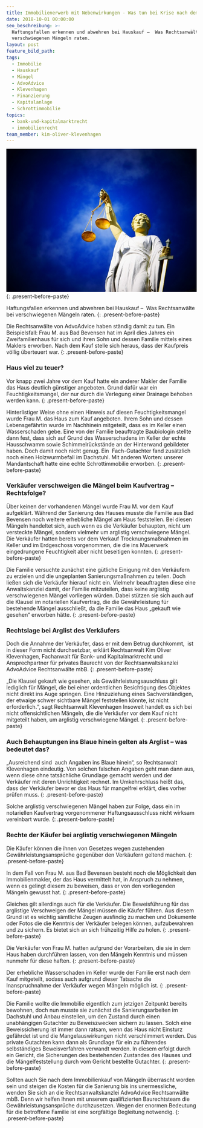 ```yaml
---
title: Immobilienerwerb mit Nebenwirkungen - Was tun bei Krise nach dem Kauf?
date: 2018-10-01 00:00:00
seo_beschreibung: >-
  Haftungsfallen erkennen und abwehren bei Hauskauf –  Was Rechtsanwälte bei
  verschwiegenen Mängeln raten.
layout: post
feature_bild_path:
tags:
  - Immobilie
  - Hauskauf
  - Mängel
  - AdvoAdvice
  - Klevenhagen
  - Finanzierung
  - Kapitalanlage
  - Schrottimmobilie
topics:
  - bank-und-kapitalmarktrecht
  - immobilienrecht
team_member: kim-oliver-klevenhagen
---
```


![](/uploads/justice-2071539-640-2.jpg)
{: .present-before-paste}

Haftungsfallen erkennen und abwehren bei Hauskauf –&nbsp; Was Rechtsanw&auml;lte bei verschwiegenen M&auml;ngeln raten.
{: .present-before-paste}

Die Rechtsanw&auml;lte von AdvoAdvice haben st&auml;ndig damit zu tun. Ein Beispielsfall: Frau M. aus Bad Bevensen hat im April dies Jahres ein Zweifamilienhaus f&uuml;r sich und ihren Sohn und dessen Familie mittels eines Maklers erworben. Nach dem Kauf stelle sich heraus, dass der Kaufpreis v&ouml;llig &uuml;berteuert war.
{: .present-before-paste}

### Haus viel zu teuer?

Vor knapp zwei Jahre vor dem Kauf hatte ein anderer Makler der Familie das Haus deutlich g&uuml;nstiger angeboten. Grund daf&uuml;r war ein Feuchtigkeitsmangel, der nur durch die Verlegung einer Drainage behoben werden kann.
{: .present-before-paste}

Hinterlistiger Weise ohne einen Hinweis auf diesen Feuchtigkeitsmangel wurde Frau M. das Haus zum Kauf angeboten. Ihrem Sohn und dessen Lebensgef&auml;hrtin wurde im Nachhinein mitgeteilt, dass es im Keller einen Wasserschaden gebe. Eine von der Familie beauftragte Baubiologin stellte dann fest, dass sich auf Grund des Wasserschadens im Keller der echte Hausschwamm sowie Schimmelr&uuml;ckst&auml;nde an der Hinterwand gebildeter haben. Doch damit noch nicht genug. Ein&nbsp; Fach-Gutachter fand zus&auml;tzlich noch einen Holzwurmbefall im Dachstuhl. Mit anderen Worten: unserer Mandantschaft hatte eine echte Schrottimmobilie erworben.
{: .present-before-paste}

### Verk&auml;ufer verschweigen die M&auml;ngel beim Kaufvertrag – Rechtsfolge?

&Uuml;ber keinen der vorhandenen M&auml;ngel wurde Frau M. vor dem Kauf aufgekl&auml;rt. W&auml;hrend der Sanierung des Hauses musste die Familie aus Bad Bevensen noch weitere erhebliche M&auml;ngel am Haus feststellen. Bei diesen M&auml;ngeln handeltet sich, auch wenn es die Verk&auml;ufer behaupten, nicht um versteckte M&auml;ngel, sondern vielmehr um arglistig verschwiegene M&auml;ngel. Die Verk&auml;ufer hatten bereits vor dem Verkauf Trocknungsma&szlig;nahmen im Keller und im Erdgeschoss vorgenommen, die die ins Mauerwerk eingedrungene Feuchtigkeit aber nicht beseitigen konnten.
{: .present-before-paste}

Die Familie versuchte zun&auml;chst eine g&uuml;tliche Einigung mit den Verk&auml;ufern zu erzielen und die ungeplanten Sanierungsma&szlig;nahmen zu teilen. Doch lie&szlig;en sich die Verk&auml;ufer hierauf nicht ein. Vielmehr beauftragten diese eine Anwaltskanzlei damit, der Familie mitzuteilen, dass keine arglistig verschwiegenen M&auml;ngel vorliegen w&uuml;rden. Dabei st&uuml;tzen sie sich auch auf die Klausel im notariellen Kaufvertrag, die die Gew&auml;hrleistung f&uuml;r bestehende M&auml;ngel ausschlie&szlig;t, da die Familie das Haus „gekauft wie gesehen“ erworben h&auml;tte.
{: .present-before-paste}

### Rechtslage bei Arglist des Verk&auml;ufers

Doch die Annahme der Verk&auml;ufer, dass er mit dem Betrug durchkommt,&nbsp; ist in dieser Form nicht durchsetzbar, erkl&auml;rt Rechtsanwalt Kim Oliver Klevenhagen, Fachanwalt f&uuml;r Bank- und Kapitalmarktrecht und Ansprechpartner f&uuml;r privates Baurecht von der Rechtsanwaltskanzlei AdvoAdvice Rechtsanw&auml;lte mbB.
{: .present-before-paste}

„Die Klausel gekauft wie gesehen, als Gew&auml;hrleistungsauschluss gilt lediglich f&uuml;r M&auml;ngel, die bei einer ordentlichen Besichtigung des Objektes nicht direkt ins Auge springen. Eine Hinzuziehung eines Sachverst&auml;ndigen, der etwaige schwer sichtbare M&auml;ngel feststellen k&ouml;nnte, ist nicht erforderlich.“, sagt Rechtsanwalt Klevenhagen Insoweit handelt es sich bei nicht offensichtlichen M&auml;ngeln, die die Verk&auml;ufer vor dem Kauf nicht mitgeteilt haben, um arglistig verschwiegene M&auml;ngel.
{: .present-before-paste}

### Auch Behauptungen ins Blaue hinein gelten als Arglist – was bedeutet das?

„Ausreichend sind&nbsp; auch Angaben ins Blaue hinein“, so Rechtsanwalt Klevenhagen eindeutig. Von solchen falschen Angaben geht man dann aus, wenn diese ohne tats&auml;chliche Grundlage gemacht werden und der Verk&auml;ufer mit deren Unrichtigkeit rechnet. Im Umkehrschluss hei&szlig;t das, dass der Verk&auml;ufer bevor er das Haus f&uuml;r mangelfrei erkl&auml;rt, dies vorher pr&uuml;fen muss.
{: .present-before-paste}

Solche arglistig verschwiegenen M&auml;ngel haben zur Folge, dass ein im notariellen Kaufvertrag vorgenommener Haftungsausschluss nicht wirksam vereinbart wurde.
{: .present-before-paste}

### Rechte der K&auml;ufer bei arglistig verschwiegenen M&auml;ngeln

Die K&auml;ufer k&ouml;nnen die ihnen von Gesetzes wegen zustehenden Gew&auml;hrleistungsanspr&uuml;che gegen&uuml;ber den Verk&auml;ufern geltend machen.
{: .present-before-paste}

In dem Fall von Frau M. aus Bad Bevensen besteht noch die M&ouml;glichkeit den Immobilienmakler, der das Haus vermittelt hat, in Anspruch zu nehmen, wenn es gelingt diesem zu beweisen, dass er von den vorliegenden M&auml;ngeln gewusst hat.
{: .present-before-paste}

Gleiches gilt allerdings auch f&uuml;r die Verk&auml;ufer. Die Beweisf&uuml;hrung f&uuml;r das arglistige Verschweigen der M&auml;ngel m&uuml;ssen die K&auml;ufer f&uuml;hren. Aus diesem Grund ist es wichtig s&auml;mtliche Zeugen ausfindig zu machen und Dokumente oder Fotos die die Kenntnis der Verk&auml;ufer belegen k&ouml;nnen, aufzubewahren und zu sichern. Es bietet sich an sich fr&uuml;hzeitig Hilfe zu holen.
{: .present-before-paste}

Die Verk&auml;ufer von Frau M. hatten aufgrund der Vorarbeiten, die sie in dem Haus haben durchf&uuml;hren lassen, von den M&auml;ngeln Kenntnis und m&uuml;ssen nunmehr f&uuml;r diese haften.
{: .present-before-paste}

Der erhebliche Wasserschaden im Keller wurde der Familie erst nach dem Kauf mitgeteilt, sodass auch aufgrund dieser Tatsache die Inanspruchnahme der Verk&auml;ufer wegen M&auml;ngeln m&ouml;glich ist.
{: .present-before-paste}

Die Familie wollte die Immobilie eigentlich zum jetzigen Zeitpunkt bereits bewohnen, doch nun musste sie zun&auml;chst die Sanierungsarbeiten im Dachstuhl und Anbau einstellen, um den Zustand durch einen unabh&auml;ngigen Gutachter zu Beweiszwecken sichern zu lassen. Solch eine Beweissicherung ist immer dann ratsam, wenn das Haus nicht Einsturz gef&auml;hrdet ist und die Mangelauswirkungen nicht verschlimmert werden. Das private Gutachten kann dann als Grundlage f&uuml;r ein zu f&uuml;hrendes selbst&auml;ndiges Beweisverfahren verwandt werden. In diesem erfolgt durch ein Gericht, die Sicherungen des bestehenden Zustandes des Hauses und die M&auml;ngelfeststellung durch vom Gericht bestellte Gutachter.
{: .present-before-paste}

Sollten auch Sie nach dem Immobilienkauf von M&auml;ngeln &uuml;berrascht worden sein und steigen die Kosten f&uuml;r die Sanierung bis ins unermessliche, wenden Sie sich an die Rechtsanwaltskanzlei AdvoAdvice Rechtsanw&auml;lte mbB. Denn wir helfen Ihnen mit unserem qualifizierten Baurechtsteam die Gew&auml;hrleistungsanspr&uuml;che durchzusetzen. Wegen der enormen Bedeutung f&uuml;r die betroffene Familie ist eine sorgf&auml;ltige Begleitung notwendig.
{: .present-before-paste}